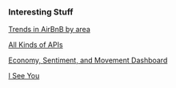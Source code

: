### Interesting Stuff

[Trends in AirBnB by area](https://www.airdna.co/vacation-rental-data/app/jp/hiroshima-ken/naka-ku/overview)

[All Kinds of APIs](https://rapidapi.com/category/Travel)

[Economy, Sentiment, and Movement Dashboard](https://www2.deloitte.com/ca/en/pages/about-deloitte/articles/covid-dashboard.html?is=5e8d4f149b0f225dde35ccbe)

[I See You](https://www.shodan.io/search?query=ver2.4+rev0+country%3A%22JP%22+has_screenshot%3Atrue)
